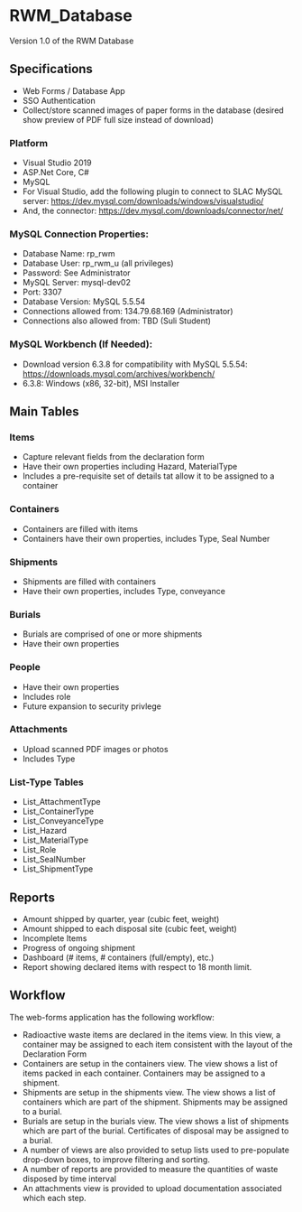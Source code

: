 # RWM_Database
Version 1.0 of the RWM Database

## Specifications
* Web Forms / Database App
* SSO Authentication
* Collect/store scanned images of paper forms in the database (desired show preview of PDF full size instead of download)

### Platform
* Visual Studio 2019
* ASP.Net Core, C#
* MySQL
* For Visual Studio, add the following plugin to connect to SLAC MySQL server: https://dev.mysql.com/downloads/windows/visualstudio/
* And, the connector:  https://dev.mysql.com/downloads/connector/net/

### MySQL Connection Properties:
* Database Name: rp_rwm
* Database User: rp_rwm_u (all privileges)
* Password:  See Administrator
* MySQL Server: mysql-dev02
* Port: 3307
* Database Version: MySQL 5.5.54
* Connections allowed from: 134.79.68.169 (Administrator)
* Connections also allowed from:  TBD (Suli Student)

### MySQL Workbench (If Needed):
* Download version 6.3.8 for compatibility with MySQL 5.5.54: https://downloads.mysql.com/archives/workbench/
* 6.3.8:  Windows (x86, 32-bit), MSI Installer

## Main Tables

### Items
* Capture relevant fields from the declaration form
* Have their own properties including Hazard, MaterialType
* Includes a pre-requisite set of details tat allow it to be assigned to a container

### Containers
* Containers are filled with items
* Containers have their own properties, includes Type, Seal Number

### Shipments
* Shipments are filled with containers
* Have their own properties, includes Type, conveyance

### Burials
* Burials are comprised of one or more shipments
* Have their own properties

### People
* Have their own properties
* Includes role
* Future expansion to security privlege

### Attachments
* Upload scanned PDF images or photos
* Includes Type

### List-Type Tables
* List_AttachmentType
* List_ContainerType
* List_ConveyanceType
* List_Hazard
* List_MaterialType
* List_Role
* List_SealNumber
* List_ShipmentType

## Reports
* Amount shipped by quarter, year (cubic feet, weight)
* Amount shipped to each disposal site (cubic feet, weight)
* Incomplete Items
* Progress of ongoing shipment
* Dashboard (# items, # containers (full/empty), etc.)
* Report showing declared items with respect to 18 month limit.

## Workflow

The web-forms application has the following workflow:

* Radioactive waste items are declared in the items view.  In this view, a container may be assigned to each item consistent with the layout of the Declaration Form
* Containers are setup in the containers view.  The view shows a list of items packed in each container.  Containers may be assigned to a shipment.
* Shipments are setup in the shipments view.  The view shows a list of containers which are part of the shipment.  Shipments may be assigned to a burial.
* Burials are setup in the burials view.  The view shows a list of shipments which are part of the burial.  Certificates of disposal may be assigned to a burial.
* A number of views are also provided to setup lists used to pre-populate drop-down boxes, to improve filtering and sorting.
* A number of reports are provided to measure the quantities of waste disposed by time interval
* An attachments view is provided to upload documentation associated which each step.


